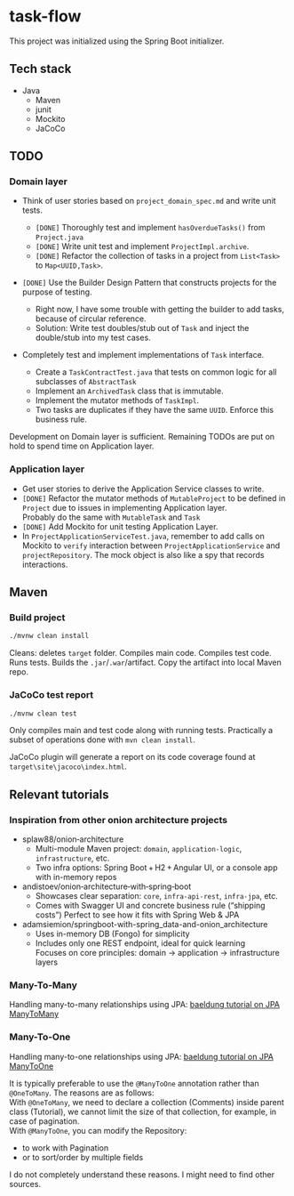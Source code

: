 # task-flow

This project was initialized using the Spring Boot initializer.

## Tech stack

- Java
  - Maven
  - junit
  - Mockito
  - JaCoCo

## TODO

### Domain layer

- Think of user stories based on `project_domain_spec.md` and write unit tests.
  - `[DONE]` Thoroughly test and implement `hasOverdueTasks()` from `Project.java`
  - `[DONE]` Write unit test and implement `ProjectImpl.archive`.
  - `[DONE]` Refactor the collection of tasks in a project from `List<Task>` to `Map<UUID,Task>`.
- `[DONE]` Use the Builder Design Pattern that constructs projects for the purpose of testing.
  - Right now, I have some trouble with getting the builder to add tasks, because of circular reference.
  - Solution: Write test doubles/stub out of `Task` and inject the double/stub into my test cases.

- Completely test and implement implementations of `Task` interface.
  - Create a `TaskContractTest.java` that tests on common logic for all subclasses of `AbstractTask`
  - Implement an `ArchivedTask` class that is immutable.
  - Implement the mutator methods of `TaskImpl`.
  - Two tasks are duplicates if they have the same `UUID`. Enforce this business rule.

Development on Domain layer is sufficient. Remaining TODOs are put on hold to spend time on Application layer.

### Application layer

- Get user stories to derive the Application Service classes to write.
- `[DONE]` Refactor the mutator methods of `MutableProject` to be defined in `Project` due to issues in implementing Application layer.  
  Probably do the same with `MutableTask` and `Task`
- `[DONE]` Add Mockito for unit testing Application Layer.
- In `ProjectApplicationServiceTest.java`, remember to add calls on Mockito to `verify`
  interaction between `ProjectApplicationService` and `projectRepository`. The mock object
  is also like a spy that records interactions.

## Maven

### Build project

```bash
./mvnw clean install
```

Cleans: deletes `target` folder. Compiles main code. Compiles test code. Runs tests. Builds the `.jar`/`.war`/artifact. Copy the artifact into local Maven repo.

### JaCoCo test report

```bash
./mvnw clean test
```

Only compiles main and test code along with running tests. Practically a subset of operations done with `mvn clean install`.

JaCoCo plugin will generate a report on its code coverage found at `target\site\jacoco\index.html`.

## Relevant tutorials

### Inspiration from other onion architecture projects

- splaw88/onion‑architecture
  - Multi-module Maven project: `domain`, `application-logic`, `infrastructure`, etc.
  - Two infra options: Spring Boot + H2 + Angular UI, or a console app with in-memory repos
- andistoev/onion‑architecture‑with‑spring‑boot
  - Showcases clear separation: `core`, `infra-api-rest`, `infra-jpa`, etc.
  - Comes with Swagger UI and concrete business rule (“shipping costs”)
Perfect to see how it fits with Spring Web & JPA
- adamsiemion/springboot-with-spring_data-and-onion_architecture
  - Uses in-memory DB (Fongo) for simplicity
  - Includes only one REST endpoint, ideal for quick learning  
    Focuses on core principles: domain → application → infrastructure layers

### Many-To-Many

Handling many-to-many relationships using JPA: [baeldung tutorial on JPA ManyToMany](https://www.baeldung.com/jpa-many-to-many)

### Many-To-One

Handling many-to-one relationships using JPA: [baeldung tutorial on JPA ManyToOne](https://www.bezkoder.com/jpa-manytoone/)

It is typically preferable to use the `@ManyToOne` annotation rather than `@OneToMany`.
The reasons are as follows:  
With `@OneToMany`, we need to declare a collection (Comments) inside parent class (Tutorial), we cannot limit the size of that collection, for example, in case of pagination.  
With `@ManyToOne`, you can modify the Repository:

- to work with Pagination
- or to sort/order by multiple fields

I do not completely understand these reasons. I might need to find other sources.
